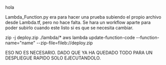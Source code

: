 hola

Lambda_Function.py era para hacer una prueba subiendo el propio archivo desde Lambda.tf, pero no hace falta. Se hara un workflow aparte para poder subirlo cuando este listo si es que se necesita cambiar.



zip -j deploy.zip ./lambda/*
aws lambda update-function-code --function-name="name" --zip-file=fileb://deploy.zip

ESO NO ES NECESARIO. DADO QUE YA HA QUEDADO TODO PARA UN DESPLIEGUE RAPIDO SOLO EJECUTANDOLO.